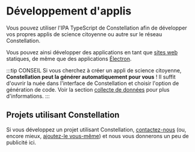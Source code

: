 # Développement d'applis
Vous pouvez utiliser l'IPA TypeScript de Constellation afin de développer vos propres applis de science citoyenne ou autre sur le réseau Constellation.

Vous pouvez ainsi développer des applications en tant que [sites web](./internet.md) statiques, de même que des applications [Électron](./électron.md).

:::tip CONSEIL
Si vous cherchez à créer un appli de science citoyenne, **Constellation peut la générer automatiquement pour vous** ! Il suffit d'ouvrir la nuée dans l'interface de Constellation et choisir l'option de génération de code. Voir la section [collecte de données](../../exemples/scienceCitoyenne.md#collecte-de-donnees) pour plus d'informations.
:::

## Projets utilisant Constellation
Si vous développez un projet utilisant Constellation, [contactez-nous](mailto://julien.malard@mail.mcgill.ca) (ou, encore mieux, [ajoutez-le vous-même](https://github.com/reseau-constellation/ipa/edit/main/docu/src/avancé/applications/introduction.md)) et nous vous donnerons un peu de publicité ici.
